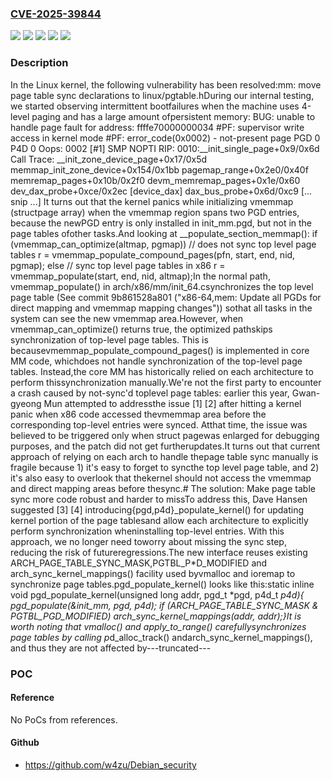 ### [CVE-2025-39844](https://cve.mitre.org/cgi-bin/cvename.cgi?name=CVE-2025-39844)
![](https://img.shields.io/static/v1?label=Product&message=Linux&color=blue)
![](https://img.shields.io/static/v1?label=Version&message=&color=brightgreen)
![](https://img.shields.io/static/v1?label=Version&message=5.13%20&color=brightgreen)
![](https://img.shields.io/static/v1?label=Version&message=8d400913c231bd1da74067255816453f96cd35b0%20&color=brightgreen)
![](https://img.shields.io/static/v1?label=Vulnerability&message=n%2Fa&color=blue)

### Description

In the Linux kernel, the following vulnerability has been resolved:mm: move page table sync declarations to linux/pgtable.hDuring our internal testing, we started observing intermittent bootfailures when the machine uses 4-level paging and has a large amount ofpersistent memory:  BUG: unable to handle page fault for address: ffffe70000000034  #PF: supervisor write access in kernel mode  #PF: error_code(0x0002) - not-present page  PGD 0 P4D 0   Oops: 0002 [#1] SMP NOPTI  RIP: 0010:__init_single_page+0x9/0x6d  Call Trace:   <TASK>   __init_zone_device_page+0x17/0x5d   memmap_init_zone_device+0x154/0x1bb   pagemap_range+0x2e0/0x40f   memremap_pages+0x10b/0x2f0   devm_memremap_pages+0x1e/0x60   dev_dax_probe+0xce/0x2ec [device_dax]   dax_bus_probe+0x6d/0xc9   [... snip ...]   </TASK>It turns out that the kernel panics while initializing vmemmap (structpage array) when the vmemmap region spans two PGD entries, because the newPGD entry is only installed in init_mm.pgd, but not in the page tables ofother tasks.And looking at __populate_section_memmap():  if (vmemmap_can_optimize(altmap, pgmap))                                          // does not sync top level page tables          r = vmemmap_populate_compound_pages(pfn, start, end, nid, pgmap);  else                                                                              // sync top level page tables in x86          r = vmemmap_populate(start, end, nid, altmap);In the normal path, vmemmap_populate() in arch/x86/mm/init_64.csynchronizes the top level page table (See commit 9b861528a801 ("x86-64,mem: Update all PGDs for direct mapping and vmemmap mapping changes")) sothat all tasks in the system can see the new vmemmap area.However, when vmemmap_can_optimize() returns true, the optimized pathskips synchronization of top-level page tables.  This is becausevmemmap_populate_compound_pages() is implemented in core MM code, whichdoes not handle synchronization of the top-level page tables.  Instead,the core MM has historically relied on each architecture to perform thissynchronization manually.We're not the first party to encounter a crash caused by not-sync'd toplevel page tables: earlier this year, Gwan-gyeong Mun attempted to addressthe issue [1] [2] after hitting a kernel panic when x86 code accessed thevmemmap area before the corresponding top-level entries were synced.  Atthat time, the issue was believed to be triggered only when struct pagewas enlarged for debugging purposes, and the patch did not get furtherupdates.It turns out that current approach of relying on each arch to handle thepage table sync manually is fragile because 1) it's easy to forget to syncthe top level page table, and 2) it's also easy to overlook that thekernel should not access the vmemmap and direct mapping areas before thesync.# The solution: Make page table sync more code robust and harder to missTo address this, Dave Hansen suggested [3] [4] introducing{pgd,p4d}_populate_kernel() for updating kernel portion of the page tablesand allow each architecture to explicitly perform synchronization wheninstalling top-level entries.  With this approach, we no longer need toworry about missing the sync step, reducing the risk of futureregressions.The new interface reuses existing ARCH_PAGE_TABLE_SYNC_MASK,PGTBL_P*D_MODIFIED and arch_sync_kernel_mappings() facility used byvmalloc and ioremap to synchronize page tables.pgd_populate_kernel() looks like this:static inline void pgd_populate_kernel(unsigned long addr, pgd_t *pgd,                                       p4d_t *p4d){        pgd_populate(&init_mm, pgd, p4d);        if (ARCH_PAGE_TABLE_SYNC_MASK & PGTBL_PGD_MODIFIED)                arch_sync_kernel_mappings(addr, addr);}It is worth noting that vmalloc() and apply_to_range() carefullysynchronizes page tables by calling p*d_alloc_track() andarch_sync_kernel_mappings(), and thus they are not affected by---truncated---

### POC

#### Reference
No PoCs from references.

#### Github
- https://github.com/w4zu/Debian_security

